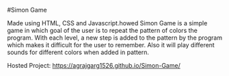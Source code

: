#Simon Game

Made using HTML, CSS and Javascript.howed
Simon Game is a simple game in which goal of the user is to repeat the pattern of colors the program. With each level, a new step is added to the pattern by 
the program which makes it difficult for the user to remember. Also it will play different sounds for different colors when added in pattern.

Hosted Project: https://agrajgarg1526.github.io/Simon-Game/
